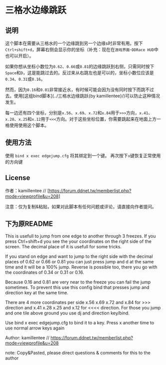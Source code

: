 # 三格水边缘跳跃

## 说明

这个脚本在需要从三格水的一个边缘跳到另一个边缘s时非常有用。按下`Ctrl+shift+d`，屏幕右侧会显示你的坐标（补充：现在在`游戏界面`-`DDRace HUD`中也可以开启）。

如果你想从坐标小数位为`0.62`、`0.66`或`0.81`的边缘跳跃到右侧，只需同时按下`Space`和`D`，这是能跳过去的。反过来从右跳左也是可以的，坐标小数位应该是`0.34`、`0.31`或`0.16`。

然而，因为`0.16`和`0.81`非常接近水，有时候可能会因为没有同时按下而跳不过去。使用[这组bind脚本](../三格水边缘跳跃{by kamillentee}/)可以防止这种情况发生。

每一边还有四个坐标，分别是`x.56`、`x.69`、`x.72`和`x.84`用于`>>>`方向，`x.41`、`x.28`、`x.25`和`x.12`用于`<<<`方向。对于这些坐标位置，你需要跳起来在地面上方一格使用使用这个脚本。

## 使用方法

使用 `bind x exec edgejump.cfg` 将其绑定到一个键。 再次按下`x`键恢复正常使用的方向键

## License

作者：kamillentee // [https://forum.ddnet.tw/memberlist.php?mode=viewprofile&u=208]

注意：仅为复制&粘贴，如果对此脚本有任何问题或评论，请直接向作者提问。

## 下为原README

This is usefull to jump from one edge to another through 3 freezes. If you press Ctrl+shift+d you see the your coordinates on the right side of the screen. The decimal place of it is usefull for some tricks.

If you stand on edge and want to jump to the right side with the decimal places of 0.62 or 0.66 or 0.81 you can just press jump and d at the same time and it will be a 100% jump. Reverse is possible too, there you go with the coordinates of 0.34 or 0.31 or 0.16.

Because 0.16 and 0.81 are very near to the freeze you can fail the jump sometimes. To prevent this use this config bind that presses jump and direction key at the same time.

There are 4 more coordinates per side x.56 x.69 x.72 and x.84 for >>> direction and x.41 x.28 x.25 and x.12 for <<<< direction. For those you jump and one tile above ground you use dj and direction key/bind.

Use bind x exec edgejump.cfg to bind it to a key.
Press x another time to use normal arrow keys again

 Author: kamillentee // https://forum.ddnet.tw/memberlist.php?mode=viewprofile&u=208

note: Copy&Pasted, please direct questions & comments for this to the author
